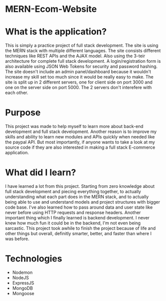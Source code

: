 # MERN-Ecom-Website

# What is the application?
This is simply a practice project of full stack development. The site is using the MERN stack with multiple different languages. The site consists different techniques like REST APIs and the AJAX model. Also using the 3-teir architecture for complete full stack development. A login/registration form is also available using JSON Web Tokens for security and password hashing. The site doesn't include an admin panel/dashboard because it wouldn't increase my skill set too much since it would be really easy to make. The site is split up in 2 different servers, one for client side on port 3000 and one on the server side on port 5000. The 2 servers don't interefere with each other.

# Purpose
This project was made to help myself to learn more about back-end development and full stack development. Another reason is to improve my skills and ability to learn new modules and APIs quickly when needed like the paypal API. But most importantly, if anyone wants to take a look at my source code if they are also interested in making a full stack E-commerce application.

# What did I learn?
I have learned a lot from this project. Starting from zero knowledge about full stack development and piecing everything together, to actually understanding what each part does in the MERN stack, and to actually being able to use and understand models and project structures with bigger code base. I've also learned how to pass around data and user state like never before using HTTP requests and response headers. Another important thing which I finally learned is backend development. I never knew how much fun it could be in the backend, I'm not even being sarcastic. This project took awhile to finish the project because of life and other things but overall, definitly smarter, better, and faster than where I was before. 


# Technologies
- Nodemon
- NodeJS
- ExpressJS
- MongoDB
- Mongoose